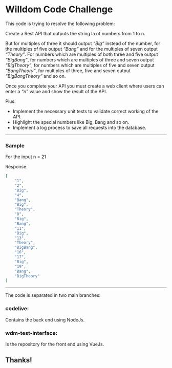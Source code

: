 # Willdom Code Challenge

This code is trying to resolve the following problem:

Create a Rest API that outputs the string la of numbers from 1 to n.

But for multiples of three it should output *“Big”* instead of the number, for the multiples of five output *“Bang”* and for the multiples of seven output *“Theory”*. 
For numbers which are multiples of both three and five output *“BigBang”*, for numbers which are multiples of three and seven output *“BigTheory”*, for numbers which are multiples of five and seven output *“BangTheory”*,  for multiples of three, five and seven output *“BigBangTheory”* and so on.

Once you complete your API  you must create a web client where users can enter a *“n”* value and show the result of the API.

Plus: 

- Implement the necessary unit tests to validate correct working of the API.
- Highlight the special numbers like Big, Bang and so on.
- Implement a log process to save all requests into the database.


*****


### Sample

For the input n = 21

Response:
```json
[
    "1",
    "2",
    "Big",
    "4",
    "Bang",
    "Big",
    "Theory",
    "8",
    "Big",
    "Bang",
    "11",
    "Big",
    "13",
    "Theory",
    "BigBang",
    "16",
    "17",
    "Big",
    "19",
    "Bang",
    "BigTheory"
]
```

*****
The code is separated in two main branches:
### codelive:
Contains the back end using NodeJs.

### wdm-test-interface:
Is the repository for the front end using VueJs.



## Thanks!

